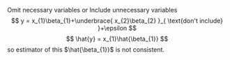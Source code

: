 Omit necessary variables or Include unnecessary variables
$$
y = x_{1}\beta_{1}+\underbrace{ x_{2}\beta_{2} }_{ \text{don't include} }+\epsilon
$$
$$
\hat{y} = x_{1}\hat{\beta_{1}}
$$
so estimator of this $\hat{\beta_{1}}$ is not consistent.
